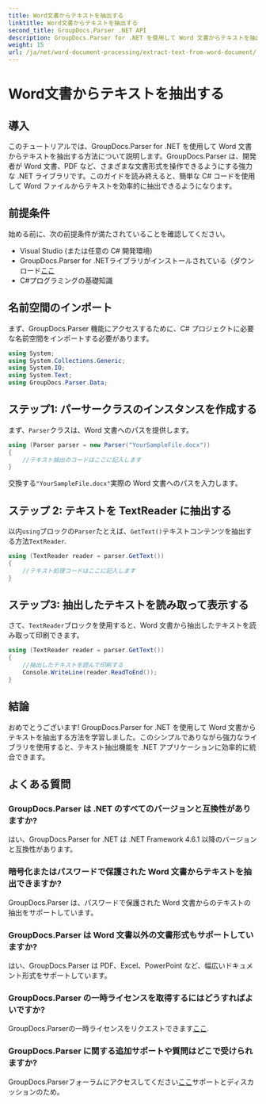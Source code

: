 ```yaml
---
title: Word文書からテキストを抽出する
linktitle: Word文書からテキストを抽出する
second_title: GroupDocs.Parser .NET API
description: GroupDocs.Parser for .NET を使用して Word 文書からテキストを抽出する方法を学習します。コード例を使用したステップバイステップ ガイド。
weight: 15
url: /ja/net/word-document-processing/extract-text-from-word-document/
---
```


# Word文書からテキストを抽出する

## 導入
このチュートリアルでは、GroupDocs.Parser for .NET を使用して Word 文書からテキストを抽出する方法について説明します。GroupDocs.Parser は、開発者が Word 文書、PDF など、さまざまな文書形式を操作できるようにする強力な .NET ライブラリです。このガイドを読み終えると、簡単な C# コードを使用して Word ファイルからテキストを効率的に抽出できるようになります。
## 前提条件
始める前に、次の前提条件が満たされていることを確認してください。
- Visual Studio (または任意の C# 開発環境)
- GroupDocs.Parser for .NETライブラリがインストールされている（ダウンロード[ここ](https://releases.groupdocs.com/parser/net/）)
- C#プログラミングの基礎知識

## 名前空間のインポート
まず、GroupDocs.Parser 機能にアクセスするために、C# プロジェクトに必要な名前空間をインポートする必要があります。
```csharp
using System;
using System.Collections.Generic;
using System.IO;
using System.Text;
using GroupDocs.Parser.Data;
```
## ステップ1: パーサークラスのインスタンスを作成する
まず、`Parser`クラスは、Word 文書へのパスを提供します。
```csharp
using (Parser parser = new Parser("YourSampleFile.docx"))
{
    //テキスト抽出のコードはここに記入します
}
```
交換する`"YourSampleFile.docx"`実際の Word 文書へのパスを入力します。
## ステップ 2: テキストを TextReader に抽出する
以内`using`ブロックの`Parser`たとえば、`GetText()`テキストコンテンツを抽出する方法`TextReader`.
```csharp
using (TextReader reader = parser.GetText())
{
    //テキスト処理コードはここに記入します
}
```
## ステップ3: 抽出したテキストを読み取って表示する
さて、`TextReader`ブロックを使用すると、Word 文書から抽出したテキストを読み取って印刷できます。
```csharp
using (TextReader reader = parser.GetText())
{
    //抽出したテキストを読んで印刷する
    Console.WriteLine(reader.ReadToEnd());
}
```

## 結論
おめでとうございます! GroupDocs.Parser for .NET を使用して Word 文書からテキストを抽出する方法を学習しました。このシンプルでありながら強力なライブラリを使用すると、テキスト抽出機能を .NET アプリケーションに効率的に統合できます。

## よくある質問
### GroupDocs.Parser は .NET のすべてのバージョンと互換性がありますか?
はい、GroupDocs.Parser for .NET は .NET Framework 4.6.1 以降のバージョンと互換性があります。
### 暗号化またはパスワードで保護された Word 文書からテキストを抽出できますか?
GroupDocs.Parser は、パスワードで保護された Word 文書からのテキストの抽出をサポートしています。
### GroupDocs.Parser は Word 文書以外の文書形式もサポートしていますか?
はい、GroupDocs.Parser は PDF、Excel、PowerPoint など、幅広いドキュメント形式をサポートしています。
### GroupDocs.Parser の一時ライセンスを取得するにはどうすればよいですか?
 GroupDocs.Parserの一時ライセンスをリクエストできます[ここ](https://purchase.groupdocs.com/temporary-license/).
### GroupDocs.Parser に関する追加サポートや質問はどこで受けられますか?
 GroupDocs.Parserフォーラムにアクセスしてください[ここ](https://forum.groupdocs.com/c/parser/17)サポートとディスカッションのため。